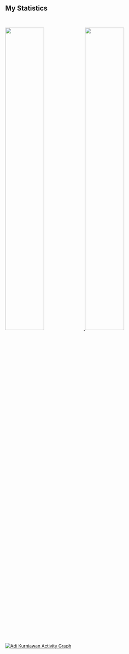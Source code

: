 ## My Statistics

<br/>
<p align="left">
  <a href="https://adikurniawanid.github.io/cv/">
  <img width="49.5%" src="https://github-readme-stats.vercel.app/api?username=adikurniawanid&show_icons=true&theme=gruvbox&hide_border=true" />
    <img width="49.5%" src="https://github-readme-streak-stats.herokuapp.com/?user=adikurniawanid&theme=gruvbox&hide_border=true" />
  </a>
</p>

[![Adi Kurniawan Activity Graph](https://activity-graph.herokuapp.com/graph?username=adikurniawanid&custom_title=Adi%20Kurniawan%20Contribution%20Graph&theme=gruvbox&bg_color=282828&hide_border=true&line=d1a01f&point=c58545)](https://adikurniawanid.github.io/cv/)
